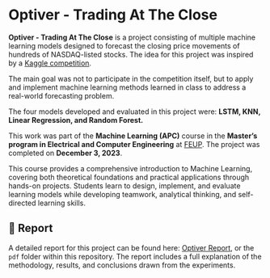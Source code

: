 # Optiver - Trading At The Close


**Optiver - Trading At The Close** is a project consisting of multiple machine learning models designed to forecast the closing price movements of hundreds of NASDAQ-listed stocks. The idea for this project was inspired by a [Kaggle competition](https://www.kaggle.com/competitions/optiver-trading-at-the-close).

The main goal was not to participate in the competition itself, but to apply and implement machine learning methods learned in class to address a real-world forecasting problem.

The four models developed and evaluated in this project were: **LSTM, KNN, Linear Regression, and Random Forest.**

This work was part of the **Machine Learning (APC)** course in the **Master’s program in Electrical and Computer Engineering**  at [FEUP](https://sigarra.up.pt/feup/en/ucurr_geral.ficha_uc_view?pv_ocorrencia_id=558417). The project was completed on **December 3, 2023**.


This course provides a comprehensive introduction to Machine Learning, covering both theoretical foundations and practical applications through hands-on projects. Students learn to design, implement, and evaluate learning models while developing teamwork, analytical thinking, and self-directed learning skills.

## 📄 Report

A detailed report for this project can be found here: [Optiver Report](https://drive.google.com/file/d/1DVMGCJx-15krngVmtu-hRGlwvaYODCM1/view?usp=sharing), or the `pdf` folder within this repository. The report includes a full explanation of the methodology, results, and conclusions drawn from the experiments.
